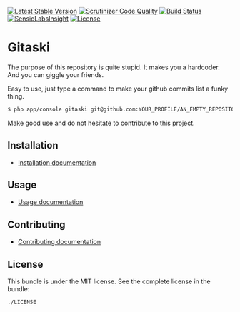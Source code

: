 [![Latest Stable Version](https://poser.pugx.org/lucascherifi/gitaski/v/stable)](https://packagist.org/packages/lucascherifi/gitaski) [![Scrutinizer Code Quality](https://scrutinizer-ci.com/g/lucascherifi/PdfParserBundle/badges/quality-score.png?b=master)](https://scrutinizer-ci.com/g/lucascherifi/PdfParserBundle/?branch=master) [![Build Status](https://travis-ci.org/lucascherifi/PdfParserBundle.svg?branch=master)](https://travis-ci.org/lucascherifi/PdfParserBundle) [![SensioLabsInsight](https://insight.sensiolabs.com/projects/b5492302-98fd-4698-ba33-fd3251276adb/mini.png)](https://insight.sensiolabs.com/projects/b5492302-98fd-4698-ba33-fd3251276adb) [![License](https://poser.pugx.org/lucascherifi/gitaski/license)](https://packagist.org/packages/lucascherifi/gitaski)

Gitaski
===============

The purpose of this repository is quite stupid. It makes you a hardcoder. And you can giggle your friends.

Easy to use, just type a command to make your github commits list a funky thing.

```bash
$ php app/console gitaski git@github.com:YOUR_PROFILE/AN_EMPTY_REPOSITORY_ALREADY_CREATED.git --use_text=Hello
```

Make good use and do not hesitate to contribute to this project.

Installation
------------

- [Installation documentation](https://github.com/lucascherifi/gitaski/blob/master/doc/install.md)

Usage
-----

- [Usage documentation](https://github.com/lucascherifi/PdfParserBundle/blob/master/doc/command.md)


Contributing
------------

- [Contributing documentation](https://github.com/lucascherifi/PdfParserBundle/blob/master/doc/contributing.md)

License
-------

This bundle is under the MIT license. See the complete license in the bundle:

    ./LICENSE